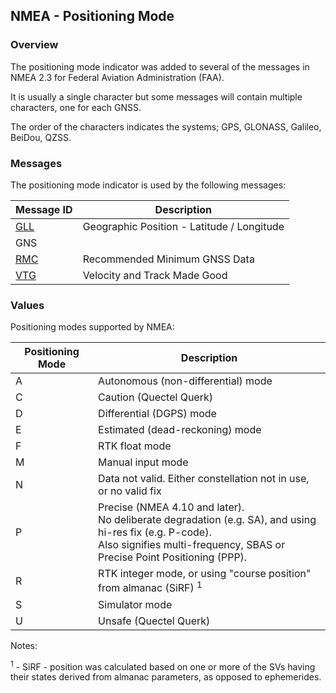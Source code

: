 ## NMEA - Positioning Mode

### Overview

The positioning mode indicator was added to several of the messages in NMEA 2.3 for Federal Aviation Administration (FAA).

It is usually a single character but some messages will contain multiple characters, one for each GNSS.

The order of the characters indicates the systems; GPS, GLONASS, Galileo, BeiDou, QZSS.



### Messages

The positioning mode indicator is used by the following messages:

| Message ID                | Description                                |
| ------------------------- | ------------------------------------------ |
| [GLL](../messages/gll.md) | Geographic Position - Latitude / Longitude |
| GNS                       |                                            |
| [RMC](../messages/rmc.md) | Recommended Minimum GNSS Data              |
| [VTG](../messages/vtg.md) | Velocity and Track Made Good               |



### Values

Positioning modes supported by NMEA:

| Positioning Mode | Description |
| ---- | ---- |
| A | Autonomous (non-differential) mode |
| C | Caution (Quectel Querk) |
| D | Differential (DGPS) mode |
| E | Estimated (dead-reckoning) mode |
| F | RTK float mode |
| M | Manual input mode |
| N | Data not valid. Either constellation not in use, or no valid fix |
| P | Precise (NMEA 4.10 and later).<br />No deliberate degradation (e.g. SA), and using hi-res fix (e.g. P-code).<br />Also signifies multi-frequency, SBAS or Precise Point Positioning (PPP). |
| R | RTK integer mode, or using "course position" from almanac (SiRF) <sup>1</sup> |
| S |  Simulator mode |
| U | Unsafe (Quectel Querk) |

Notes:

<sup>1</sup> - SiRF - position was calculated based on one or more of the SVs having their states derived from almanac parameters, as opposed to ephemerides.
